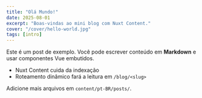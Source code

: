 ```yaml
---
title: "Olá Mundo!"
date: 2025-08-01
excerpt: "Boas-vindas ao mini blog com Nuxt Content."
cover: "/cover/hello-world.jpg"
tags: [intro]
---
```


Este é um post de exemplo. Você pode escrever conteúdo em **Markdown** e usar
componentes Vue embutidos.

- Nuxt Content cuida da indexação
- Roteamento dinâmico fará a leitura em `/blog/<slug>`

Adicione mais arquivos em `content/pt-BR/posts/`.
